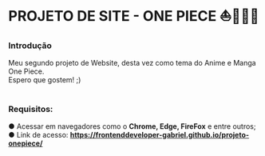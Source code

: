 # PROJETO DE SITE - ONE PIECE ⛵🌊🏴‍☠️

<h3>Introdução</h3>
Meu segundo projeto de Website, desta vez como tema do Anime e Manga One Piece. <br>
Espero que gostem! ;)

# <h3>Requisitos: <br>
● Acessar em navegadores como o <strong>Chrome, Edge, FireFox</strong> e entre outros; <br>
● Link de acesso: <strong>https://frontenddeveloper-gabriel.github.io/projeto-onepiece/</strong>
</h3>
